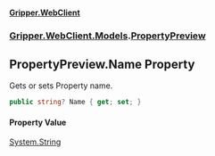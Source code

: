 #### [Gripper.WebClient](index 'index')
### [Gripper.WebClient.Models](Gripper_WebClient_Models 'Gripper.WebClient.Models').[PropertyPreview](Gripper_WebClient_Models_PropertyPreview 'Gripper.WebClient.Models.PropertyPreview')
## PropertyPreview.Name Property
Gets or sets Property name.  
```csharp
public string? Name { get; set; }
```
#### Property Value
[System.String](https://docs.microsoft.com/en-us/dotnet/api/System.String 'System.String')
